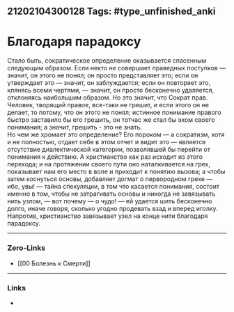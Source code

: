 21202104300128
Tags: #type_unfinished_anki 
---
# Благодаря парадоксу

Стало быть, сократическое определение оказывается спасенным следующим образом. Если некто не совершает праведных поступков — значит, он этого не понял; он просто представляет это; если он утверждает это — значит, он заблуждается; если он повторяет это, клянясь всеми чертями, — значит, он просто бесконечно удаляется, отклоняясь наибольшим образом. Но это значит, что Сократ прав. Человек, творящий правое, все-таки не грешит, и если этого он не делает, то потому, что он этого не понял; истинное понимание правого быстро заставило бы его грешить, он тотчас же стал бы эхом своего понимания; а значит, грешить - это не знать.<br>Но чем же хромает это определение? Его пороком — а сократизм, хотя и не полностью, отдает себе в этом отчет и видит это — является отсутствие диалектической категории, позволявшей бы перейти от понимания к действию. А христианство как раз исходит из этого перехода; и на протяжении своего пути оно наталкивается на грех, показывает нам его место в воле и приходит к понятию вызова; а чтобы затем коснуться основы, добавляет догмат о первородном грехе — ибо, увы! — тайна спекуляции, в том что касается понимания, состоит именно в том, чтобы не затрагивать основы и никогда не завязывать нить узлом, — вот почему — о чудо! — ей удается шить бесконечно долго, иначе говоря, сколько угодно продевать взад и вперед иголку. Напротив, христианство завязывает узел на конце нити благодаря парадоксу.

---
### Zero-Links
- [[00 Болезнь к Смерти]]
---
### Links
-